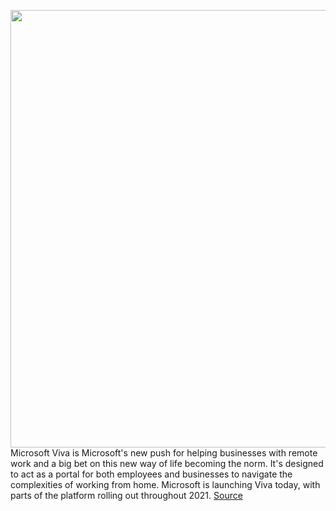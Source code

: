 <img src='https://cdn.vox-cdn.com/thumbor/NDrztptAtYU0gKejstZK1tRUsaY=/0x0:2560x1440/1200x800/filters:focal(1076x516:1484x924)/cdn.vox-cdn.com/uploads/chorus_image/image/68767906/5Ygs1gW.0.jpg' width='700px' /><br/>
Microsoft Viva is Microsoft's new push for helping businesses with remote work and a big bet on this new way of life becoming the norm. It's designed to act as a portal for both employees and businesses to navigate the complexities of working from home. Microsoft is launching Viva today, with parts of the platform rolling out throughout 2021.
<a href='https://www.theverge.com/2021/2/4/22265954/microsoft-viva-platform-features-remote-work'> Source <a/>